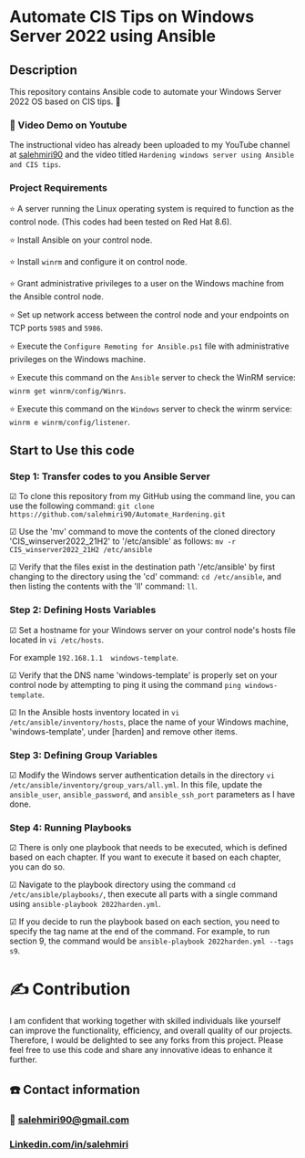 # Automate CIS Tips on Windows Server 2022 using Ansible
## Description
This repository contains Ansible code to automate your Windows Server 2022 OS based on CIS tips. 🚀

### 🎥 Video Demo on Youtube
The instructional video has already been uploaded to my YouTube channel at [salehmiri90](https://youtube.com/salehmiri90) and the video titled `Hardening windows server using Ansible and CIS tips`.

### Project Requirements
⭐ A server running the Linux operating system is required to function as the control node. (This codes had been tested on Red Hat 8.6).

⭐ Install Ansible on your control node.

⭐ Install `winrm` and configure it on control node.

⭐ Grant administrative privileges to a user on the Windows machine from the Ansible control node.

⭐ Set up network access between the control node and your endpoints on TCP ports `5985` and `5986`.

⭐ Execute the `Configure Remoting for Ansible.ps1` file with administrative privileges on the Windows machine.

⭐ Execute this command on the `Ansible` server to check the WinRM service: `winrm get winrm/config/Winrs`.

⭐ Execute this command on the `Windows` server to check the winrm service: `winrm e winrm/config/listener`.

## Start to Use this code
### Step 1: Transfer codes to you Ansible Server
&#9745; To clone this repository from my GitHub using the command line, you can use the following command:
`git clone https://github.com/salehmiri90/Automate_Hardening.git`

&#9745; Use the 'mv' command to move the contents of the cloned directory 'CIS_winserver2022_21H2' to '/etc/ansible' as follows: 
`mv -r CIS_winserver2022_21H2 /etc/ansible`

&#9745; Verify that the files exist in the destination path '/etc/ansible' by first changing to the directory using the 'cd' command: `cd /etc/ansible`, and then listing the contents with the 'll' command: `ll`.

### Step 2: Defining Hosts Variables
&#9745; Set a hostname for your Windows server on your control node's hosts file located in `vi /etc/hosts`.

For example `192.168.1.1  windows-template`.

&#9745; Verify that the DNS name 'windows-template' is properly set on your control node by attempting to ping it using the command `ping windows-template`.

&#9745; In the Ansible hosts inventory located in `vi /etc/ansible/inventory/hosts`, place the name of your Windows machine, 'windows-template', under [harden] and remove other items.

### Step 3: Defining Group Variables
&#9745; Modify the Windows server authentication details in the directory `vi /etc/ansible/inventory/group_vars/all.yml`. In this file, update the `ansible_user`, `ansible_password`, and `ansible_ssh_port` parameters as I have done.

### Step 4: Running Playbooks 
&#9745; There is only one playbook that needs to be executed, which is defined based on each chapter. If you want to execute it based on each chapter, you can do so.

&#9745; Navigate to the playbook directory using the command `cd /etc/ansible/playbooks/`, then execute all parts with a single command using `ansible-playbook 2022harden.yml`.

&#9745; If you decide to run the playbook based on each section, you need to specify the tag name at the end of the command. For example, to run section 9, the command would be `ansible-playbook 2022harden.yml --tags s9`.

# ✍️ Contribution
I am confident that working together with skilled individuals like yourself can improve the functionality, efficiency, and overall quality of our projects. Therefore, I would be delighted to see any forks from this project. Please feel free to use this code and share any innovative ideas to enhance it further.

## ☎️ Contact information
### 📧 salehmiri90@gmail.com
### [Linkedin.com/in/salehmiri](https://www.linkedin.com/in/salehmiri)


